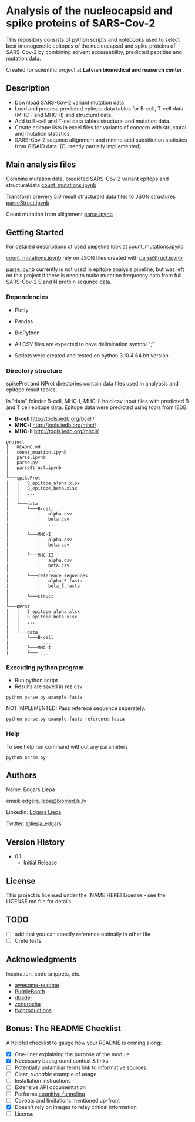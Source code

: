 #  Analysis of the nucleocapsid and spike proteins of SARS-Cov-2

This repository consists of python scripts and notebooks used to select best imunogenetic epitopes of the nucleocapsid and spike proteins of SARS-Cov-2 by combining solvent accessebility, predicted peptides and mutation data.

Created for scientific project at **Latvian biomedical and reaserch center** .  

## Description

- Download SARS-Cov-2 variant mutation data
- Load and process predicted epitope data tables for B-cell, T-cell data (MHC-I and MHC-II) and structural data.
- Add to B-cell and T-cel data tables structural and mutation data.
- Create epitope lists in excel files for variants of concern with structural and mutation statistics.
- SARS-Cov-2 sequnce allignment and mmino acid substitution statistics from GISAID data. (Currently partially impllemented)

## Main analysis files  

Combine mutation data, predicted SARS-Cov-2 variant epitops and structuraldata  [count_mutations.ipynb](./count_mutations.ipynb)  

Transform brewery 5.0 result structurald data files to JSON structures [parseStruct.ipynb](./parseStruct.ipynb)  
  
Count mutation from allignment [parse.ipynb](./parse.ipynb)  

## Getting Started

For detailed descriptions of used piepeline look at [count_mutations.ipynb](./count_mutations.ipynb)  

[count_mutations.ipynb](./count_mutations.ipynb) rely on JSON files created with [parseStruct.ipynb](./parseStruct.ipynb)  
  
[parse.ipynb](./parse.ipynb) currently is not used in epitope analysis pipeline, but was left on this project if there is need to make mutation frequency data from full SARS-Cov-2 S and N protein sequnce data. 

### Dependencies

* Plotly 

* Pandas

* BioPython 

* All CSV files are expected to have delimination symbol ";"  

* Scripts were created and tested on python 3.10.4 64 bit version

### Directory structure 

spikeProt and NProt directories contain data files used in analyasis and epitope result tables.  

In "data" foleder B-cell, MHC-I, MHC-II hold csv input files with predicted B and T cell epitope data. 
Epitope data were predicted using tools from IEDB: 
- **B-cell** http://tools.iedb.org/bcell/
- **MHC-I** http://tools.iedb.org/mhci/
- **MHC-II** http://tools.iedb.org/mhcii/



```
project
│   README.md
│   count_muation.ipynb
|   parse.ipynb
|   parse.py
|   parseStruct.ipynb
│
└───spikeProt
│   │   S_epitope_alpha.xlsx
│   │   S_epitope_beta.xlsx
│   │   ...
|   |
│   └───data
│       └───B-cell
|           |   alpha.csv
|           |   beta.csv
|           |   ...
|
│       └───MHC-I
|           |   alpha.csv
|           |   beta.csv
|           |   ...
│       └───MHC-II
|           |   alpha.csv
|           |   beta.csv
|           |   ...
|       └───reference_sequences
|           |   alpha_S.fasta
|           |   beta_S.fasta
|           |   ...
|       └───struct   
│   
└───nProt
│   │   S_epitope_alpha.xlsx
│   │   S_epitope_beta.xlsx
│   │   ...
|   |
│   └───data
|       └───B-cell
|           | ...
|       └───MHC-I
|       └─── ...
```

### Executing python program

* Run python script 
* Results are saved in rez.csv  

```
python parse.py example.fasta
```

NOT IMPLEMENTED: Pass referece sequence seperately.  

```
python parse.py example.fasta reference.fasta
```  

### Help

To see help run command without any parameters
```
python parse.py
```

## Authors

Name: Edgars Liepa  

email: edgars.liepa@biomed.lu.lv  

LinkedIn: [Edgars Liepa](https://www.linkedin.com/in/edgars-liepa-b85083129/)

Twitter: [@liepa_edgars](https://twitter.com/liepa_edgars)


## Version History

* 0.1
    * Initial Release 

## License

This project is licensed under the [NAME HERE] License - see the LICENSE.md file for details

## TODO

- [ ] add that you can specify reference optinally in other file
- [ ] Crete tests 

## Acknowledgments

Inspiration, code snippets, etc.
* [awesome-readme](https://github.com/matiassingers/awesome-readme)
* [PurpleBooth](https://gist.github.com/PurpleBooth/109311bb0361f32d87a2)
* [dbader](https://github.com/dbader/readme-template)
* [zenorocha](https://gist.github.com/zenorocha/4526327)
* [fvcproductions](https://gist.github.com/fvcproductions/1bfc2d4aecb01a834b46)

## Bonus: The README Checklist

A helpful checklist to gauge how your README is coming along:

- [X] One-liner explaining the purpose of the module
- [X] Necessary background context & links
- [ ] Potentially unfamiliar terms link to informative sources
- [ ] Clear, *runnable* example of usage
- [ ] Installation instructions
- [ ] Extensive API documentation
- [ ] Performs [cognitive funneling](https://github.com/noffle/art-of-readme#cognitive-funneling)
- [ ] Caveats and limitations mentioned up-front
- [x] Doesn't rely on images to relay critical information
- [ ] License
